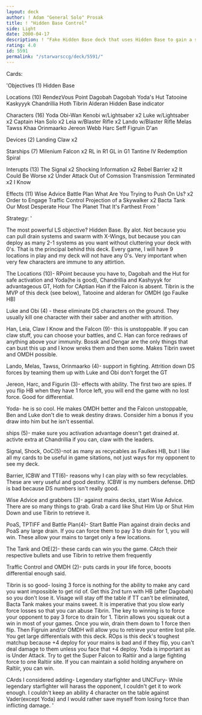 ```yaml
---
layout: deck
author: ! Adam "General Solo" Prosak
title: ! "Hidden Base Control"
side: Light
date: 2000-04-17
description: ! "Fake Hidden Base deck that uses Hidden Base to gain a superior activation advantage while eliminating the possiblility of drawing a 0 for destiny."
rating: 4.0
id: 5591
permalink: "/starwarsccg/deck/5591/"
---
```

Cards: 

'Objectives (1)
Hidden Base

Locations (10)
RendezVous Point
Dagobah
Dagobah Yoda's Hut
Tatooine
Kaskyyyk
Chandrillia
Hoth
Tibrin
Alderan
Hidden Base indicator

Characters (16)
Yoda
Obi-Wan Kenobi w/Lightsaber x2
Luke w/Lightsaber x2
Captain Han Solo x2
Leia w/Blaster Rifle x2
Lando w/Blaster Rifle
Melas
Tawss Khaa
Orinmaarko
Jereon Webb
Harc Seff
Figruin D'an

Devices (2)
Landing Claw x2

Starships (7)
Milenium Falcon x2
RL in R1
GL in G1
Tantine IV
Redemption
Spiral

Interupts (13)
The Signal x2
Shocking Information x2
Rebel Barrier x2
It Could Be Worse x2
Under Attack
Out of Comssion
Transmission Terminated x2
I Know

Effects (11)
Wise Advice
Battle Plan
What Are You Trying to Push On Us? x2
Order to Engage
Traffic Control
Projection of a Skywalker x2
Bacta Tank
Our Most Desperate Hour
The Planet That It's Farthest From '

Strategy: '

The most powerful LS objective?  Hidden Base. By alot.	Not because you can pull drain systems and swarm with X-Wings, but because you can deploy as many 2-1 systems as you want without cluttering your deck with 0's.  That is the principal behind this deck.  Every game, I will have 9 locations in play and my deck will not have any 0's.  Very important when very few characters are immune to any attirtion.

The Locations (10)- RPoint because you have to, Dagobah and the Hut for safe activation and Yoda(he is good), Chandrillia and Kashyyyk for advantageous GT, Hoth for CAptian Han if the Falcon is absent.  Tibrin is the MVP of this deck (see below), Tatooine and alderan for OMDH (go Faulke HB)

Luke and Obi (4) - these eliminate DS characters on the ground.  They usually kill one character with their saber and another with attrition.

Han, Leia, Claw I Know and the Falcon (9)- this is unstoppable.  If you can claw stuff, you can choose your battles, and C. Han can force redraws of anything above your immunity.  Bossk and Dengar are the only things that can bust this up and I know wreks them and then some.  Makes Tibrin sweet and OMDH possible.

Lando, Melas, Tawss, Orinmaarko (4)- support in fighting.  Attrition down DS forces by teaming them up with Luke and Obi don't forget the GT

Jereon, Harc, and Figurin (3)- effects with ability.  The first two are spies.	If you flip HB when they have 1 force left, you will end the game with no lost force.  Good for differential.

Yoda- he is so cool.  He makes OMDH  better and the Falcon unstoppable, Ben and Luke don't die to weak destiny draws.	Consider him a bonus if you draw into him but he isn't essential.

ships (5)- make sure you activation advantage doesn't get drained at.	activte extra at Chandrillia if you can, claw with the leaders.

Signal, Shock, OoC(5)-not as many as recycables as Faulkes HB, but I like all my cards to be useful in game sitations, not just ways for my opponent to see my deck.

Barrier, ICBW and TT(6)- reasons why I can play with so few recyclables.  These are very useful and good destiny.  ICBW is my numbers defense.	DftD is bad because DS numbers isn't really good.

Wise Advice and grabbers (3)- against mains decks, start Wise Advice.  There are so many things to grab.  Grab a card like Shut Him Up or Shut Him Down and use Tibrin to retrieve it.

PoaS, TPTIFF and Battle Plan(4)- Start Battle Plan against drain decks and PoaS any large drain.  If you can force them to pay 3 to drain for 1, you will win.	These allow your mains to target only a few locations.

The Tank and OtE(2)- these cards can win you the game.	CAtch their respective bullets and use Tibrin to retrive them frequently

Traffic Control and OMDH (2)- puts cards in your life force, booots differential enough said.

Tibrin is so good- losing 3 force is nothing for the ability to make any card you want impossible to get rid of.  Get this 2nd turn with HB (after Dagobah) so you don't lose it.  Visage will stay off the table if TT can't be eliminated, Bacta Tank makes your mains sweet.  It is imperative that you slow early force losses so that you can abuse Tibrin.  The key to winning is to force your opponent to pay 3 force to drain for 1.  Tibrin allows you squeak out a win in most of your games.  Once you win, drain them down to 1 force then flip.  Then Figruin and/or OMDH will allow you to retrieve your entire lost pile.  You get large differentials with this deck.  ROps is this deck's toughest matchup because +4 deploy for your mains is bad and if they flip, you can't deal damage to them unless you face that +4 deploy.  Yoda is important as is Under Attack.  Try to get the Super Falcon to Raltiir and a large fighting force to one Raltiir site.  If you can maintain a solid holding anywhere on Raltiir, you can win.

CArds I considered adding- Legendary starfighter and UNCFury-  While legendary starfighter will harass the opponent, I couldn't get it to work enough.  I couldn't keep an ability 4 character on the table against Vader(except Yoda) and I would rather save myself from losing force than inflicting damage. '

